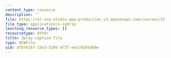 ```yaml
---
content_type: resource
description: ''
file: https://ol-ocw-studio-app-production.s3.amazonaws.com/courses/15-s21-nuts-and-bolts-of-business-plans-january-iap-2014/dfb762b715e3526b473fee1c0189360e_ZcPNcoTbkIU.srt
file_type: application/x-subrip
learning_resource_types: []
resourcetype: Other
title: 3play caption file
type: OCWFile
uid: dfb762b7-15e3-526b-473f-ee1c0189360e
---
```

